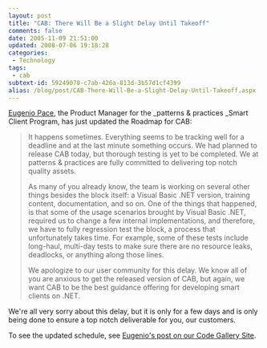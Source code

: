 ```yaml
---
layout: post
title: "CAB: There Will Be a Slight Delay Until Takeoff"
comments: false
date: 2005-11-09 21:51:00
updated: 2008-07-06 19:18:28
categories:
 - Technology
tags:
 - cab
subtext-id: 59249078-c7ab-426a-813d-3b57d1cf4399
alias: /blog/post/CAB-There-Will-Be-a-Slight-Delay-Until-Takeoff.aspx
---
```



[Eugenio Pace](http://blogs.msdn.com/eugeniop/), the Product Manager for the _patterns & practices _Smart Client Program, has just updated the Roadmap for CAB: 

> It happens sometimes. Everything seems to be tracking well for a deadline and at the last minute something occurs. We had planned to release CAB today, but thorough testing is yet to be completed. We at patterns & practices are fully committed to delivering top notch quality assets. 
> 
> As many of you already know, the team is working on several other things besides the block itself: a Visual Basic .NET version, training content, documentation, and so on. One of the things that happened, is that some of the usage scenarios brought by Visual Basic .NET, required us to change a few internal implementations, and therefore, we have to fully regression test the block, a process that unfortunately takes time. For example, some of these tests include long-haul, multi-day tests to make sure there are no resource leaks, deadlocks, or anything along those lines. 
> 
> We apologize to our user community for this delay. We know all of you are anxious to get the released version of CAB, but again, we want CAB to be the best guidance offering for developing smart clients on .NET. 

We're all very sorry about this delay, but it is only for a few days and is only being done to ensure a top notch deliverable for you, our customers. 

To see the updated schedule, see [Eugenio's post on our Code Gallery Site](http://it%20happens%20sometimes.%20everything%20seems%20to%20be%20tracking%20well%20for%20a%20deadline%20and%20at%20the%20last%20minute%20something%20occurs.%20we%20had%20planned%20to%20release%20cab%20today,%20but%20thorough%20testing%20is%20yet%20to%20be%20completed.%20we%20at%20patterns%20&%20practices%20are%20fully%20committed%20to%20delivering%20top%20notch%20quality%20assets./). 
